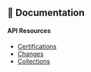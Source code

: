 ## 📓 Documentation

#### API Resources
- [Certifications](certifications.md)
- [Changes](changes.md)
- [Collections](collections.md)
